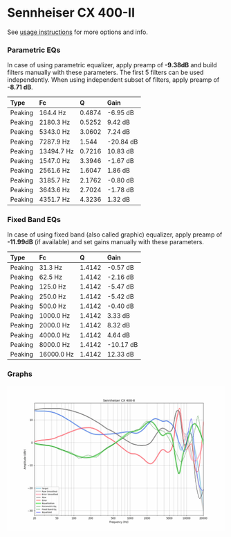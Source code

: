 # Sennheiser CX 400-II
See [usage instructions](https://github.com/jaakkopasanen/AutoEq#usage) for more options and info.

### Parametric EQs
In case of using parametric equalizer, apply preamp of **-9.38dB** and build filters manually
with these parameters. The first 5 filters can be used independently.
When using independent subset of filters, apply preamp of **-8.71 dB**.

| Type    | Fc         |      Q | Gain      |
|:--------|:-----------|:-------|:----------|
| Peaking | 164.4 Hz   | 0.4874 | -6.95 dB  |
| Peaking | 2180.3 Hz  | 0.5252 | 9.42 dB   |
| Peaking | 5343.0 Hz  | 3.0602 | 7.24 dB   |
| Peaking | 7287.9 Hz  | 1.544  | -20.84 dB |
| Peaking | 13494.7 Hz | 0.7216 | 10.83 dB  |
| Peaking | 1547.0 Hz  | 3.3946 | -1.67 dB  |
| Peaking | 2561.6 Hz  | 1.6047 | 1.86 dB   |
| Peaking | 3185.7 Hz  | 2.1762 | -0.80 dB  |
| Peaking | 3643.6 Hz  | 2.7024 | -1.78 dB  |
| Peaking | 4351.7 Hz  | 4.3236 | 1.32 dB   |

### Fixed Band EQs
In case of using fixed band (also called graphic) equalizer, apply preamp of **-11.99dB**
(if available) and set gains manually with these parameters.

| Type    | Fc         |      Q | Gain      |
|:--------|:-----------|:-------|:----------|
| Peaking | 31.3 Hz    | 1.4142 | -0.57 dB  |
| Peaking | 62.5 Hz    | 1.4142 | -2.16 dB  |
| Peaking | 125.0 Hz   | 1.4142 | -5.47 dB  |
| Peaking | 250.0 Hz   | 1.4142 | -5.42 dB  |
| Peaking | 500.0 Hz   | 1.4142 | -0.40 dB  |
| Peaking | 1000.0 Hz  | 1.4142 | 3.33 dB   |
| Peaking | 2000.0 Hz  | 1.4142 | 8.32 dB   |
| Peaking | 4000.0 Hz  | 1.4142 | 4.64 dB   |
| Peaking | 8000.0 Hz  | 1.4142 | -10.17 dB |
| Peaking | 16000.0 Hz | 1.4142 | 12.33 dB  |

### Graphs
![](./Sennheiser%20CX%20400-II.png)